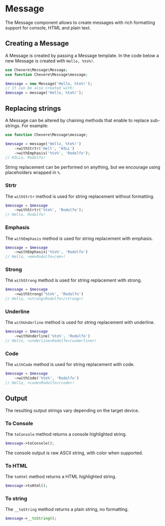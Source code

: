 # Message

The Message component allows to create messages with rich formatting support for console, HTML and plain text.

## Creating a Message

A Message is created by passing a Message template. In the code below a new Message is created with `Hello, %to%!`.

```php
use Chevere\Message\Message;
use function Chevere\Message\message;

$message = new Message('Hello, %to%!');
// It can be also created with:
$message = message('Hello, %to%!');
```

## Replacing strings

A Message can be altered by chaining methods that enable to replace sub-strings. For example:

```php
use function Chevere\Message\message;

$message = message('Hello, %to%!')
    ->withStrtr('Hell', 'H3LL')
    ->withEmphasis('%to%', 'Rodolfo');
// H3LLo, Rodolfo!
```

String replacement can be performed on anything, but we encourage using placeholders wrapped in `%`.

### Strtr

The `withStrtr` method is used for string replacement without formatting.

```php
$message = $message
    ->withStrtr('%to%', 'Rodolfo');
// Hello, Rodolfo!
```

### Emphasis

The `withEmphasis` method is used for string replacement with emphasis.

```php
$message = $message
    ->withEmphasis('%to%', 'Rodolfo')
// Hello, <em>Rodolfo</em>!
```

### Strong

The `withStrong` method is used for string replacement with strong.

```php
$message = $message
    ->withStrong('%to%', 'Rodolfo')
// Hello, <strong>Rodolfo</strong>!
```

### Underline

The `withUnderline` method is used for string replacement with underline.

```php
$message = $message
    ->withUnderline('%to%', 'Rodolfo')
// Hello, <underline>Rodolfo</underline>!
```

### Code

The `withCode` method is used for string replacement with code.

```php
$message = $message
    ->withCode('%to%', 'Rodolfo')
// Hello, <code>Rodolfo</code>!
```

## Output

The resulting output strings vary depending on the target device.

### To Console

The `toConsole` method returns a console highlighted string.

```php
$message->toConsole();
```

The console output is raw ASCII string, with color when supported.

### To HTML

The `toHtml` method returns a HTML highlighted string.

```php
$message->toHtml();
```

### To string

The `__toString` method returns a plain string, no formatting.

```php
$message->__toString();
```
